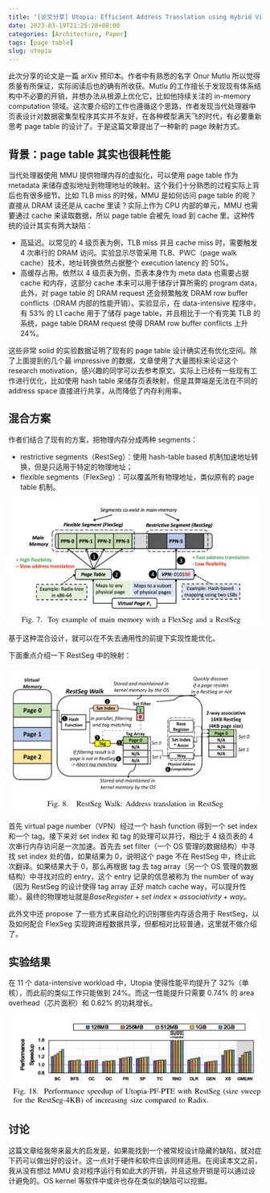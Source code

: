 ```yaml
---
title: "[论文分享] Utopia: Efficient Address Translation using Hybrid Virtual-to-Physical Address Mapping"
date: 2023-03-19T21:25:28+08:00
categories: [Architecture, Paper]
tags: [page table]
slug: utopia
---
```


此次分享的论文是一篇 arXiv 预印本。作者中有熟悉的名字 Onur Mutlu 所以觉得质量有所保证，实际阅读后也的确有所收获。Mutlu 的工作擅长于发现现有体系结构中不必要的开销，并想办法从根源上优化它，比如他持续关注的 in-memory computation 领域。这次要介绍的工作也遵循这个思路，作者发现当代处理器中页表设计对数据密集型程序其实并不友好，在各种模型满天飞的时代，有必要重新思考 page table 的设计了。于是这篇文章提出了一种新的 page 映射方式。

## 背景：page table 其实也很耗性能

当代处理器使用 MMU 提供物理内存的虚拟化，可以使用 page table 作为 metadata 来储存虚拟地址到物理地址的映射。这个我们十分熟悉的过程实际上背后也有很多细节。比如 TLB miss 的时候，MMU 是如何访问 page table 的呢？直接从 DRAM 读还是从 cache 里读？实际上作为 CPU 内部的单元，MMU 也需要通过 cache 来读取数据，所以 page table 会被先 load 到 cache 里。这种传统的设计其实有两大缺陷：

- 高延迟。以常见的 4 级页表为例，TLB miss 并且 cache miss 时，需要触发 4 次串行的 DRAM 访问。实验显示尽管采用 TLB、PWC（page walk cache）技术，地址转换依然占据整个 execution latency 的 50%。
- 高缓存占用。依然以 4 级页表为例，页表本身作为 meta data 也需要占据 cache 和内存，这部分 cache 本来可以用于储存计算所需的 program data，此外，对 page table 的 DRAM request 还会频繁触发 DRAM row buffer conflicts（DRAM 内部的性能开销）。实验显示，在 data-intensive 程序中，有 53% 的 L1 cache 用于了储存 page table，并且相比于一个有完美 TLB 的系统，page table DRAM request 使得 DRAM row buffer conflicts 上升 24%。

这些非常 solid 的实验数据证明了现有的 page table 设计确实还有优化空间。除了上面提到的几个最 impressive 的数据，文章使用了大量图标来论证这个 research motivation，感兴趣的同学可以去参考原文。实际上已经有一些现有工作进行优化，比如使用 hash table 来储存页表映射，但是其弊端是无法在不同的 address space 直接进行共享，从而降低了内存利用率。

## 混合方案

作者们结合了现有的方案，把物理内存分成两种 segments：

- restrictive segments（RestSeg）：使用 hash-table based 机制加速地址转换，但是只适用于特定的物理地址；
- flexible segments（FlexSeg）：可以覆盖所有物理地址，类似原有的 page table 机制。

![](hybrid.png)

基于这种混合设计，就可以在不失去通用性的前提下实现性能优化。

下面重点介绍一下 RestSeg 中的映射：

![](restseg.png)

首先 virtual page number（VPN）经过一个 hash function 得到一个 set index 和一个 tag。接下来对 set index 和 tag 的处理可以并行，相比于 4 级页表的 4 次串行内存访问是一次加速。首先去 set filter（一个 OS 管理的数据结构）中寻找 set index 处的值，如果结果为 0，说明这个 page 不在 RestSeg 中，终止此次翻译。如果结果大于 0，那么再根据 tag 去 tag array（另一个 OS 管理的数据结构）中寻找对应的 entry，这个 entry 记录的信息被称为 the number of way（因为 RestSeg 的设计使得 tag array 正好 match cache way，可以提升性能）。最终的物理地址就是$BaseRegister+set\ index\times associativity + way$。

此外文中还 propose 了一些方式来自动化的识别哪些内存适合用于 RestSeg，以及如何配合 FlexSeg 实现跨进程数据共享，但都相对比较普通，这里就不做介绍了。

## 实验结果

在 11 个 data-intensive workload 中，Utopia 使得性能平均提升了 32%（单核），而此前的类似工作只能做到 24%。而这一性能提升只需要 0.74% 的 area overhead（芯片面积）和 0.62% 的功耗增长。

![](eval.png)

## 讨论

这篇文章给我带来最大的启发是，如果能找到一个被常规设计隐藏的缺陷，就对症下药可以做出好的设计。这一点对于硬件和软件应该同样适用。在阅读本文之前，我从没有想过 MMU 会对程序运行有如此大的开销，并且这些开销是可以通过设计避免的。OS kernel 等软件中或许也存在类似的缺陷可以挖掘。